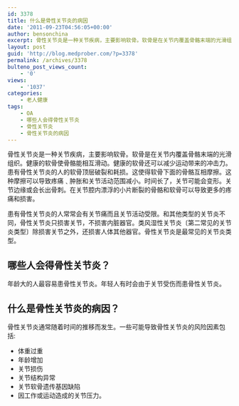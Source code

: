 ```yaml
---
id: 3378
title: 什么是骨性关节炎的病因
date: '2011-09-23T04:56:05+00:00'
author: bensonchina
excerpt: 骨性关节炎是一种关节疾病，主要影响软骨。软骨是在关节内覆盖骨骼末端的光滑组织。健康的软骨使骨骼能相互滑动。健康的软骨还可以减少运动带来的冲击力。患有骨性关节炎的人的软骨顶层破裂和耗损。
layout: post
guid: 'http://blog.medprober.com/?p=3378'
permalink: /archives/3378
bulteno_post_views_count:
    - '0'
views:
    - '1037'
categories:
    - 老人健康
tags:
    - OA
    - 哪些人会得骨性关节炎
    - 骨性关节炎
    - 骨性关节炎的病因
---
```


骨性关节炎是一种关节疾病，主要影响软骨。软骨是在关节内覆盖骨骼末端的光滑组织。健康的软骨使骨骼能相互滑动。健康的软骨还可以减少运动带来的冲击力。患有骨性关节炎的人的软骨顶层破裂和耗损。这使得软骨下面的骨骼互相摩擦。这种摩擦可以导致疼痛﹑肿胀和关节活动范围减小。时间长了，关节可能会变形。关节边缘或会长出骨刺。在关节腔内漂浮的小片断裂的骨骼和软骨可以导致更多的疼痛和损害。

患有骨性关节炎的人常常会有关节痛而且关节活动受限。和其他类型的关节炎不同，骨性关节炎只损害关节，不损害内脏​​器官。类风湿性关节炎〔第二常见的关节炎类型〕除损害关节之外，还损害人体其他器官。骨性关节炎是最常见的关节炎类型。

## 哪些人会得骨性关节炎？

年龄大的人最容易患骨性关节炎。年轻人有时会由于关节受伤而患骨性关节炎。

## 什么是骨性关节炎的病因？

骨性关节炎通常随着时间的推移而发生。一些可能导致骨性关节炎的风险因素包括:

- 体重过重
- 年龄增加
- 关节损伤
- 关节结构异常
- 关节软骨遗传基因缺陷
- 因工作或运动造成的关节压力。